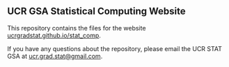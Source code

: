 ## UCR GSA Statistical Computing Website

This repository contains the files for the website [ucrgradstat.github.io/stat_comp](https://ucrgradstat.github.io/stat_comp/).

If you have any questions about the repository, please email the UCR STAT GSA at ucr.grad.stat@gmail.com.
